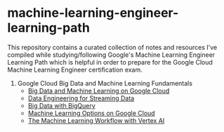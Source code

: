 # machine-learning-engineer-learning-path
This repository contains a curated collection of notes and resources I've compiled while studying/following Google's Machine Learning Engineer Learning Path which is helpful in order to prepare for the Google Cloud Machine Learning Engineer certification exam.

1. Google Cloud Big Data and Machine Learning Fundamentals
    - [Big Data and Machine Learning on Google Cloud](01-Google-Cloud-Big-Data-and-Machine-Learning-Fundamentals/01-Big-Data-and-Machine-Learning-on-Google-Cloud.md)
    - [Data Engineering for Streaming Data](01-Google-Cloud-Big-Data-and-Machine-Learning-Fundamentals/02-Data-Engineering-for-Streaming-Data.md)
    - [Big Data with BigQuery](01-Google-Cloud-Big-Data-and-Machine-Learning-Fundamentals/03-Big-Data-with-BigQuery.md)
    - [Machine Learning Options on Google Cloud](01-Google-Cloud-Big-Data-and-Machine-Learning-Fundamentals/04-Machine-Learning-Options-on-Google-Cloud.md)
    - [The Machine Learning Workflow with Vertex AI](01-Google-Cloud-Big-Data-and-Machine-Learning-Fundamentals/05-The-Machine-Learning-Workflow-with-Vertex-AI.md)
